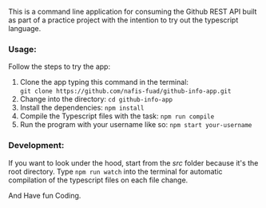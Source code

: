 This is a command line application for consuming the Github REST API built as part of a practice project with the intention to try out the typescript language.

### Usage:
Follow the steps to try the app:

1. Clone the app typing this command in the terminal:  
    `git clone https://github.com/nafis-fuad/github-info-app.git`
2. Change into the directory:
    `cd github-info-app`
3. Install the dependencies:
    `npm install`
4. Compile the Typescript files with the task:
    `npm run compile`
5. Run the program with your username like so:
    `npm start your-username`  


### Development:
If you want to look under the hood, start from the *src* folder because it's the root directory. Type `npm run watch` into the terminal for automatic compilation of the typescript files on each file change.

And Have fun Coding.